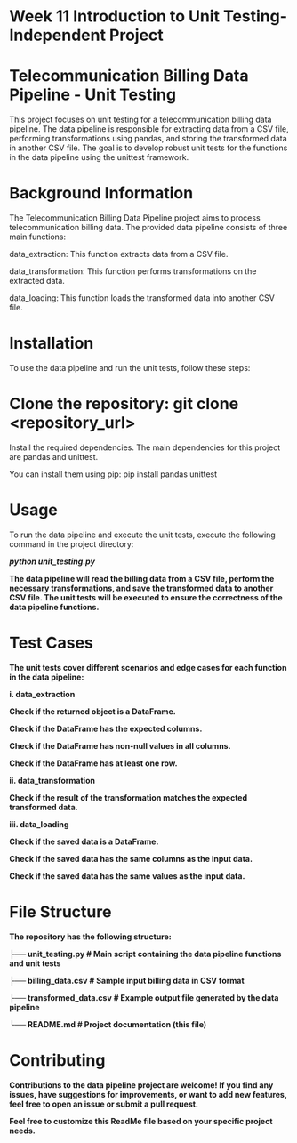 # Week 11 Introduction to Unit Testing- Independent Project

# Telecommunication Billing Data Pipeline - Unit Testing
This project focuses on unit testing for a telecommunication billing data pipeline. The data pipeline is responsible for extracting data from a CSV file, performing transformations using pandas, and storing the transformed data in another CSV file. The goal is to develop robust unit tests for the functions in the data pipeline using the unittest framework.</p>

# Background Information
The Telecommunication Billing Data Pipeline project aims to process telecommunication billing data. The provided data pipeline consists of three main functions:

data_extraction: This function extracts data from a CSV file.</p>
data_transformation: This function performs transformations on the extracted data.</p>
data_loading: This function loads the transformed data into another CSV file.</p>

# Installation
To use the data pipeline and run the unit tests, follow these steps:</p>

# Clone the repository: git clone <repository_url>
Install the required dependencies. The main dependencies for this project are pandas and unittest. </p>
You can install them using pip: pip install pandas unittest</p>

# Usage
To run the data pipeline and execute the unit tests, execute the following command in the project directory:

<i><b>python unit_testing.py</i><b>

The data pipeline will read the billing data from a CSV file, perform the necessary transformations, and save the transformed data to another CSV file. The unit tests will be executed to ensure the correctness of the data pipeline functions.</p>

# Test Cases
The unit tests cover different scenarios and edge cases for each function in the data pipeline:

i. data_extraction</p>
Check if the returned object is a DataFrame.</p>
Check if the DataFrame has the expected columns.</p>
Check if the DataFrame has non-null values in all columns.</p>
Check if the DataFrame has at least one row.</p>

ii. data_transformation</p>
Check if the result of the transformation matches the expected transformed data.</p>

iii. data_loading </p>
Check if the saved data is a DataFrame.</p>
Check if the saved data has the same columns as the input data.</p>
Check if the saved data has the same values as the input data.</p>

# File Structure
The repository has the following structure:</p>
├── unit_testing.py        # Main script containing the data pipeline functions and unit tests </p>
├── billing_data.csv       # Sample input billing data in CSV format </p>
├── transformed_data.csv   # Example output file generated by the data pipeline </p>
└── README.md              # Project documentation (this file) </p>

# Contributing
Contributions to the data pipeline project are welcome! If you find any issues, have suggestions for improvements, or want to add new features, feel free to open an issue or submit a pull request.</p>

Feel free to customize this ReadMe file based on your specific project needs.</p>
